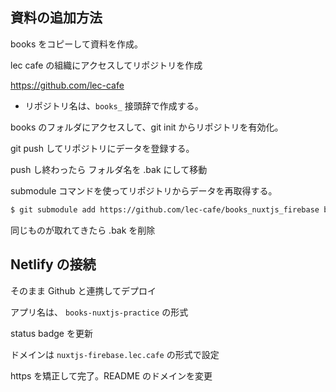 ## 資料の追加方法

books をコピーして資料を作成。

lec cafe の組織にアクセスしてリポジトリを作成

https://github.com/lec-cafe

- リポジトリ名は、`books_` 接頭辞で作成する。

books のフォルダにアクセスして、git init からリポジトリを有効化。

git push してリポジトリにデータを登録する。

push し終わったら フォルダ名を .bak にして移動

submodule コマンドを使ってリポジトリからデータを再取得する。

```bash
$ git submodule add https://github.com/lec-cafe/books_nuxtjs_firebase books/nuxtjs_firebase
```

同じものが取れてきたら .bak を削除

## Netlify の接続

そのまま Github と連携してデプロイ

アプリ名は、 `books-nuxtjs-practice` の形式

status badge を更新

ドメインは `nuxtjs-firebase.lec.cafe` の形式で設定

https を矯正して完了。README のドメインを変更
